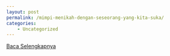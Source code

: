 ```yaml
---
layout: post
permalink: /mimpi-menikah-dengan-seseorang-yang-kita-suka/
categories:
    - Uncategorized
---
```


[Baca Selengkapnya](/02)